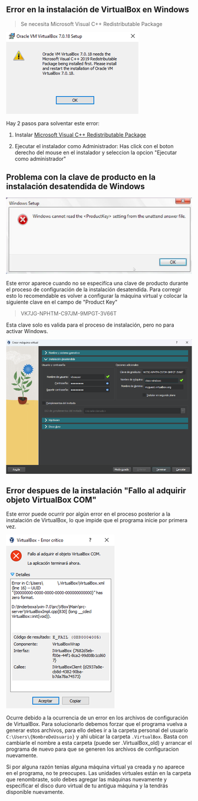 ## Error en la instalación de VirtualBox en Windows

> Se necesita Microsoft Visual C++ Redistributable Package

![VirtualBox C++ error](../static/img/vbox-cpp-error.png)

Hay 2 pasos para solventar este error:

1. Instalar [Microsoft Visual C++ Redistributable Package](https://learn.microsoft.com/es-es/cpp/windows/latest-supported-vc-redist?view=msvc-170)

2. Ejecutar el instalador como Administrador: Has click con el boton derecho del mouse en el instalador y seleccion la opcion "Ejecutar como administrador"

## Problema con la clave de producto en la instalación desatendida de Windows

![Windows product key error](../static/img/win-product-key-error.png)

Este error aparece cuando no se especifíca una clave de producto durante el proceso de configuración de la instalación desatendida. Para corregir esto lo recomendable es volver a configurar la máquina virtual y colocar la siguiente clave en el campo de "Product Key"

> VK7JG-NPHTM-C97JM-9MPGT-3V66T

Esta clave solo es valida para el proceso de instalación, pero no para activar Windows.

![Windows desatendido](../static/img/createvm2.png)



## Error despues de la instalación "Fallo al adquirir objeto VirtualBox COM"

Este error puede ocurrir por algún error en el proceso posterior a la instalación de VirtualBox, lo que impide que el programa inicie por primera vez.

![VirtualBox C++ error](../static/img/vbox-com-error.png)

Ocurre debido a la ocurrencia de un error en los archivos de configuración de VirtualBox. Para solucionarlo debemos forzar que el programa vuelva a generar estos archivos, para ello debes ir a la carpeta personal del usuario `C:\Users\{NombreDeUsuario}` y ahi ubicar la carpeta `.VirtualBox`. Basta con cambiarle el nombre a esta carpeta (puede ser .VirtualBox_old) y arrancar el programa de nuevo para que se generen los archivos de configuracion nuevamente. 

Si por alguna razón tenias alguna máquina virtual ya creada y no aparece en el programa, no te preocupes. Las unidades virtuales están en la carpeta que renombraste, solo debes agregar las máquinas nuevamente y especificar el disco duro virtual de tu antigua máquina y la tendrás disponible nuevamente.